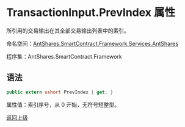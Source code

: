 # TransactionInput.PrevIndex 属性

所引用的交易输出在其全部交易输出列表中的索引。

命名空间：[AntShares.SmartContract.Framework.Services.AntShares](../../Neo.md)

程序集：AntShares.SmartContract.Framework

## 语法

```c#
public extern ushort PrevIndex { get; }
```

属性值：索引序号，从 0 开始，无符号短整型。



[返回上级](../TransactionInput.md)